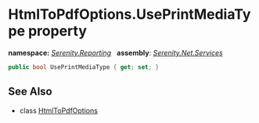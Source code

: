 # HtmlToPdfOptions.UsePrintMediaType property
**namespace:** *[Serenity.Reporting](../../README.md#serenity.reporting-namespace)*   **assembly**: *[Serenity.Net.Services](../../README.md)*

```csharp
public bool UsePrintMediaType { get; set; }
```

## See Also

* class [HtmlToPdfOptions](../HtmlToPdfOptions.md)